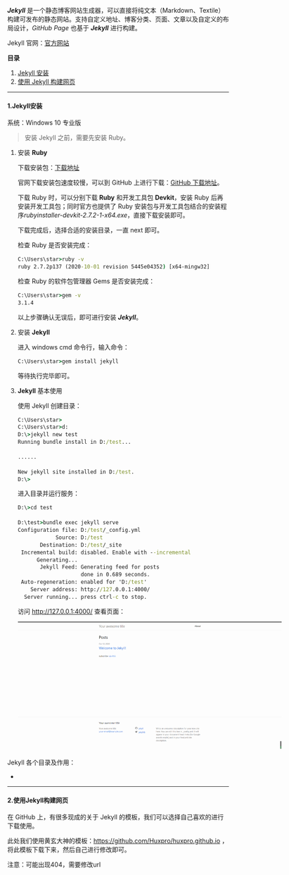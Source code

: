 ***Jekyll*** 是一个静态博客网站生成器，可以直接将纯文本（Markdown、Textile）构建可发布的静态网站。支持自定义地址、博客分类、页面、文章以及自定义的布局设计，*GitHub Page* 也基于 ***Jekyll*** 进行构建。

Jekyll 官网：[官方网站](http://jekyllcn.com/)



**目录**

1. [Jekyll 安装](#1Jekyll安装)
2. [使用 Jekyll 构建网页](#2使用Jekyll构建网页)



---

#### 1.Jekyll安装

系统：Windows 10 专业版

> 安装 Jekyll 之前，需要先安装 Ruby。



1. 安装 **Ruby**

   下载安装包：[下载地址](https://rubyinstaller.org/downloads/)

   官网下载安装包速度较慢，可以到 GitHub 上进行下载：[GitHub 下载地址](https://github.com/oneclick/rubyinstaller2)。

   下载 Ruby 时，可以分别下载 **Ruby** 和开发工具包 **Devkit**，安装 Ruby 后再安装开发工具包；同时官方也提供了 Ruby 安装包与开发工具包结合的安装程序*rubyinstaller-devkit-2.7.2-1-x64.exe*，直接下载安装即可。

   下载完成后，选择合适的安装目录，一直 next 即可。

   检查 Ruby 是否安装完成：

   ~~~cmd
   C:\Users\star>ruby -v
   ruby 2.7.2p137 (2020-10-01 revision 5445e04352) [x64-mingw32]
   ~~~

   检查 Ruby 的软件包管理器 Gems 是否安装完成：

   ~~~cmd
   C:\Users\star>gem -v
   3.1.4
   ~~~

   以上步骤确认无误后，即可进行安装 ***Jekyll***。

2. 安装  **Jekyll**

   进入 windows cmd 命令行，输入命令：

   ~~~cmd
   C:\Users\star>gem install jekyll
   ~~~

   等待执行完毕即可。

3. **Jekyll** 基本使用

   使用 Jekyll 创建目录：

   ~~~cmd
   C:\Users\star>
   C:\Users\star>d:
   D:\>jekyll new test
   Running bundle install in D:/test...
   
   ......
   
   New jekyll site installed in D:/test.
   D:\>
   ~~~

   进入目录并运行服务：

   ~~~cmd
   D:\>cd test
   
   D:\test>bundle exec jekyll serve
   Configuration file: D:/test/_config.yml
               Source: D:/test
          Destination: D:/test/_site
    Incremental build: disabled. Enable with --incremental
         Generating...
          Jekyll Feed: Generating feed for posts
                       done in 0.689 seconds.
    Auto-regeneration: enabled for 'D:/test'
       Server address: http://127.0.0.1:4000/
     Server running... press ctrl-c to stop.
   ~~~

   访问 http://127.0.0.1:4000/ 查看页面：

   <p align='center'> <img src='../Image/1602440369.jpg' title='Nginx默认页面' style='max-width:600px'></img> </p>

Jekyll 各个目录及作用：

- 



---

#### 2.使用Jekyll构建网页

在 GitHub 上，有很多现成的关于 Jekyll 的模板，我们可以选择自己喜欢的进行下载使用。

此处我们使用黄玄大神的模板：https://github.com/Huxpro/huxpro.github.io ，将此模板下载下来，然后自己进行修改即可。

注意：可能出现404，需要修改url